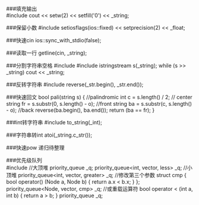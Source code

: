 ###填充输出  
    #include<iomanip>
    cout << setw(2) << setfill('0') << _string;

###保留小数
    #include<iomanip>
    setiosflags(ios::fixed) << setprecision(2) << _float;

###快速cin
    ios::sync_with_stdio(false);

###读取一行
    getline(cin, _string);

###分割字符串空格
    #include<sstream>
    #include<string>
    istringstream s(_string);
    while (s >> _string)
    	cout << _string;

###反转字符串
    #include<algorithm>
    reverse(_str.begin(), _str.end());

###快速回文
    bool pali(string s) { //palindromic
    	int c = s.length() / 2; // center
    	string fr = s.substr(0, s.length() - o); //front
    	string ba = s.substr(c, s.length() - o); //back
    	reverse(ba.begin(), ba.end());
    	return (ba == fr);
    }

###int转字符串
    #include<string>
    to_string(_int);
    
###字符串转int
	atoi(_string.c_str());

###快速pow
	递归待整理

###优先级队列	
	#include<queue>
	//大顶堆
	priority_queue<int> _q; 
	priority_queue<int, vector<int>, less<int>> _q;
	//小顶堆
	priority_queue<int, vector<int>, greater<int>> _q;
	//修改第三个参数
	struct cmp {
		bool operator() (Node a, Node b) {
			return a.x < b.x;
		}
	};
	priority_queue<Node, vector<Node>, cmp> _q;
	//或重载运算符
	bool operator < (int a, int b) {
		return a > b;
	}
	priority_queue<Node> _q;